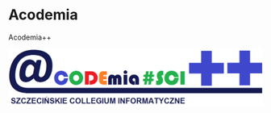 # Acodemia
Acodemia++

![Acodemia logo](https://github.com/jackflower/Acodemia_tutorials/blob/master/graphics/acodemia_plus_plus_logo.png)

